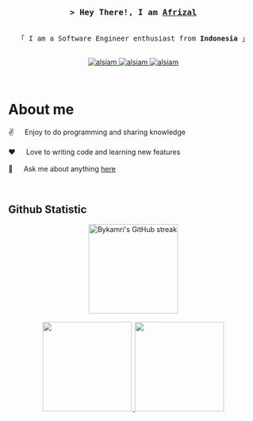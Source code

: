 <!-- Intro  -->
<h3 align="center">
        <samp>&gt; Hey There!, I am
                <b><a target="_blank" href="https://afrizalsuhartono.my.id/">Afrizal</a></b>
        </samp>
</h3>


<p align="center"> 
  <samp>
    <br>
    「 I am a Software Engineer enthusiast from <b>Indonesia</b> 」
    <br>
    <br>
  </samp>
</p>

<p align="center">
 <a href="https://afrizalsuhartono.my.id/" target="blank">
  <img src="https://img.shields.io/badge/Website-DC143C?style=for-the-badge&logo=medium&logoColor=white" alt="alsiam" />
 </a>
 <a href="https://www.linkedin.com/in/mafrizal-suhartono/" target="_blank">
  <img src="https://img.shields.io/badge/LinkedIn-0077B5?style=for-the-badge&logo=linkedin&logoColor=white" alt="alsiam"/>
 </a>
 <a href="https://www.instagram.com/_zaall/" target="_blank">
  <img src="https://img.shields.io/badge/Instagram-fe4164?style=for-the-badge&logo=instagram&logoColor=white" alt="alsiam" />
 </a>
</p>
<br />


<!-- About Section -->

# About me

<p>

✌️ &emsp; Enjoy to do programming and sharing knowledge <br/><br/>
❤️ &emsp; Love to writing code and learning new features<br/><br/>
💬 &emsp; Ask me about anything [here](https://github.com/bykamri/bykamri/issues)

</p>
<br/>

## Github Statistic


<p align="center">
<a href="https://github.com/Bykamri">
  <img height="180em" src="https://github-readme-streak-stats.herokuapp.com/?user=bykamri&theme=meta-dark&background=050F2C" alt="Bykamri's GitHub streak"/>
  <br/><br/>
  <img height="180em" style="margin-right: 2;" src="https://github-readme-stats-eight-theta.vercel.app/api?username=Bykamri&show_icons=true&theme=algolia&include_all_commits=true&count_private=true&hide=contribs"/>
  <img height="180em" src="https://github-readme-stats-eight-theta.vercel.app/api/top-langs/?username=Bykamri&layout=compact&langs_count=8&theme=algolia"/>
</a>
</p>
